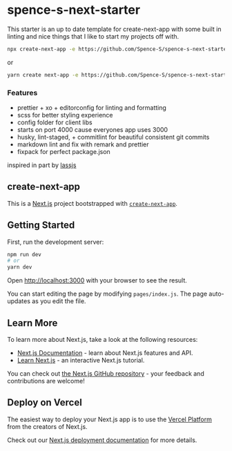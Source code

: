 # spence-s-next-starter

This starter is an up to date template for create-next-app with some built in linting and nice things that I like to start my projects off with.

```sh
npx create-next-app -e https://github.com/Spence-S/spence-s-next-starter
```

or

```sh
yarn create next-app -e https://github.com/Spence-S/spence-s-next-starter
```

### Features

* prettier + xo + editorconfig for linting and formatting
* scss for better styling experience
* config folder for client libs
* starts on port 4000 cause everyones app uses 3000
* husky, lint-staged, + commitlint for beautiful consistent git commits
* markdown lint and fix with remark and prettier
* fixpack for perfect package.json

inspired in part by [lassjs](https://github.com/lassjs/lass)


## create-next-app

This is a [Next.js](https://nextjs.org/) project bootstrapped with [`create-next-app`](https://github.com/vercel/next.js/tree/canary/packages/create-next-app).


## Getting Started

First, run the development server:

```bash
npm run dev
# or
yarn dev
```

Open <http://localhost:3000> with your browser to see the result.

You can start editing the page by modifying `pages/index.js`. The page auto-updates as you edit the file.


## Learn More

To learn more about Next.js, take a look at the following resources:

* [Next.js Documentation](https://nextjs.org/docs) - learn about Next.js features and API.
* [Learn Next.js](https://nextjs.org/learn) - an interactive Next.js tutorial.

You can check out [the Next.js GitHub repository](https://github.com/vercel/next.js/) - your feedback and contributions are welcome!


## Deploy on Vercel

The easiest way to deploy your Next.js app is to use the [Vercel Platform](https://vercel.com/import?utm_medium=default-template\&filter=next.js\&utm_source=create-next-app\&utm_campaign=create-next-app-readme) from the creators of Next.js.

Check out our [Next.js deployment documentation](https://nextjs.org/docs/deployment) for more details.

